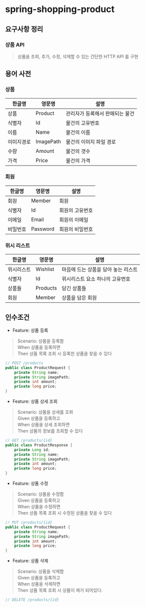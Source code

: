 # spring-shopping-product

## 요구사항 정리

### 상품 API

> 상품을 조회, 추가, 수정, 삭제할 수 있는 간단한 HTTP API 를 구현

## 용어 사전

### 상품

| 한글명   | 영문명       | 설명                |
|-------|-----------|-------------------|
| 상품    | Product   | 관리자가 등록해서 판매되는 물건 |
| 식별자   | Id        | 물건의 고유번호          |
| 이름    | Name      | 물건의 이름            |
| 이미지경로 | ImagePath | 물건의 이미지 파일 경로     |
| 수량    | Amount    | 물건의 갯수            |
| 가격    | Price     | 물건의 가격            |

### 회원

| 한글명  | 영문명       | 설명        |
|------|-----------|-----------|
| 회원   | Member    | 회원        |
| 식별자  | Id        | 회원의 고유번호  |
| 이메일  | Email     | 회원의 이메일   |
| 비밀번호 | Password  | 회원의 비밀번호  |

### 위시 리스트

| 한글명   | 영문명      | 설명                   |
|-------|----------|----------------------|
| 위시리스트 | Wishlist | 마음에 드는 상품을 담아 놓는 리스트 |
| 식별자   | Id       | 위시리스트 요소 하나의 고유번호    |
| 상품들   | Products | 담긴 상품들               |
| 회원    | Member   | 상품을 담은 회원            |

## 인수조건

- Feature: 상품 등록

> Scenario: 상품을 등록함<br>
> When 상품을 등록하면<br>
> Then 상품 목록 조회 시 등록한 상품을 찾을 수 있다<br>

```java
// POST /products
public class ProductRequest {
    private String name;
    private String imagePath;
    private int amount;
    private long price;
}
```

- Feature: 상품 상세 조회

> Scenario: 상품을 상세를 조회<br>
> Given 상품을 등록하고<br>
> When 상품을 상세 조회하면<br>
> Then 상품의 정보를 조회할 수 있다<br>

```java
// GET /products/{id}
public class ProductResponse {
    private Long id;
    private String name;
    private String imagePath;
    private int amount;
    private long price;
}
```

- Feature: 상품 수정

> Scenario: 상품을 수정함<br>
> Given 상품을 등록하고<br>
> When 상품을 수정하면<br>
> Then 상품 목록 조회 시 수정된 상품을 찾을 수 있다<br>

```java
// PUT /products/{id}
public class ProductRequest {
    private String name;
    private String imagePath;
    private int amount;
    private long price;
}
```

- Feature: 상품 삭제

> Scenario: 상품을 삭제함<br>
> Given 상품을 등록하고<br>
> When 상품을 삭제하면<br>
> Then 상품 목록 조회 시 상품이 제거 되어있다.<br>

```java
// DELETE /products/{id}
```
